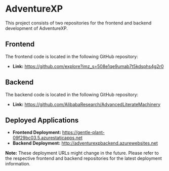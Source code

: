 # AdventureXP

This project consists of two repositories for the frontend and backend development of AdventureXP.

## Frontend

The frontend code is located in the following GitHub repository:

- **Link:** https://github.com/explore?imz_s=508e1qe9umab7t5kdsphs4g2r0

## Backend

The backend code is located in the following GitHub repository:

- **Link:** https://github.com/AlibabaResearch/AdvancedLiterateMachinery

## Deployed Applications

- **Frontend Deployment:** https://gentle-plant-09f29bc03.5.azurestaticapps.net
- **Backend Deployment:** http://adventurexpbackend.azurewebsites.net

**Note:** These deployment URLs might change in the future. Please refer to the respective frontend and backend repositories for the latest deployment information.
